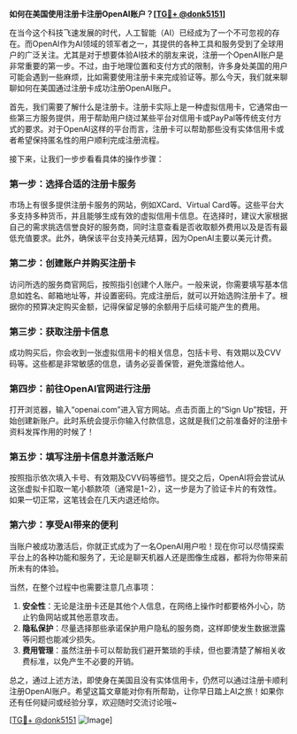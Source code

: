 **如何在美国使用注册卡注册OpenAI账户？[[TG💪+ @donk5151](https://t.me/s/donk5151)]**

在当今这个科技飞速发展的时代，人工智能（AI）已经成为了一个不可忽视的存在。而OpenAI作为AI领域的领军者之一，其提供的各种工具和服务受到了全球用户的广泛关注。尤其是对于想要体验AI技术的朋友来说，注册一个OpenAI账户是非常重要的第一步。不过，由于地理位置和支付方式的限制，许多身处美国的用户可能会遇到一些麻烦，比如需要使用注册卡来完成验证等。那么今天，我们就来聊聊如何在美国通过注册卡成功注册OpenAI账户。

首先，我们需要了解什么是注册卡。注册卡实际上是一种虚拟信用卡，它通常由一些第三方服务提供，用于帮助用户绕过某些平台对信用卡或PayPal等传统支付方式的要求。对于OpenAI这样的平台而言，注册卡可以帮助那些没有实体信用卡或者希望保持匿名性的用户顺利完成注册流程。

接下来，让我们一步步看看具体的操作步骤：

### 第一步：选择合适的注册卡服务

市场上有很多提供注册卡服务的网站，例如XCard、Virtual Card等。这些平台大多支持多种货币，并且能够生成有效的虚拟信用卡信息。在选择时，建议大家根据自己的需求挑选信誉良好的服务商，同时注意查看是否收取额外费用以及是否有最低充值要求。此外，确保该平台支持美元结算，因为OpenAI主要以美元计费。

### 第二步：创建账户并购买注册卡

访问所选的服务商官网后，按照指引创建个人账户。一般来说，你需要填写基本信息如姓名、邮箱地址等，并设置密码。完成注册后，就可以开始选购注册卡了。根据你的预算决定购买金额，记得保留足够的余额用于后续可能产生的费用。

### 第三步：获取注册卡信息

成功购买后，你会收到一张虚拟信用卡的相关信息，包括卡号、有效期以及CVV码等。这些都是非常敏感的信息，请务必妥善保管，避免泄露给他人。

### 第四步：前往OpenAI官网进行注册

打开浏览器，输入“openai.com”进入官方网站。点击页面上的“Sign Up”按钮，开始创建新账户。此时系统会提示你输入付款信息，这就是我们之前准备好的注册卡资料发挥作用的时候了！

### 第五步：填写注册卡信息并激活账户

按照指示依次填入卡号、有效期及CVV码等细节。提交之后，OpenAI将会尝试从这张虚拟卡扣取一笔小额款项（通常是$1-$2），这一步是为了验证卡片的有效性。如果一切正常，这笔钱会在几天内退还给你。

### 第六步：享受AI带来的便利

当账户被成功激活后，你就正式成为了一名OpenAI用户啦！现在你可以尽情探索平台上的各种功能和服务了，无论是聊天机器人还是图像生成器，都将为你带来前所未有的体验。

当然，在整个过程中也需要注意几点事项：

1. **安全性**：无论是注册卡还是其他个人信息，在网络上操作时都要格外小心，防止钓鱼网站或其他恶意攻击。
2. **隐私保护**：尽量选择那些承诺保护用户隐私的服务商，这样即使发生数据泄露等问题也能减少损失。
3. **费用管理**：虽然注册卡可以帮助我们避开繁琐的手续，但也要清楚了解相关收费标准，以免产生不必要的开销。

总之，通过上述方法，即使身在美国且没有实体信用卡，仍然可以通过注册卡顺利注册OpenAI账户。希望这篇文章能对你有所帮助，让你早日踏上AI之旅！如果你还有任何疑问或经验分享，欢迎随时交流讨论哦~

[[TG💪+ @donk5151](https://t.me/s/donk5151) ![Image](https://i.postimg.cc/rwNCRYN7/Snipaste-2025-04-30-17-27-05.png)]